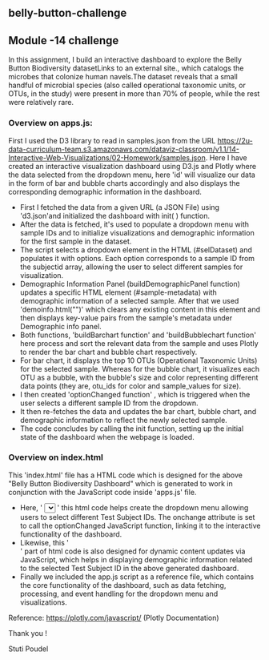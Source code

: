 ## belly-button-challenge
## Module -14 challenge
In this assignment, I build an interactive dashboard to explore the  Belly Button Biodiversity datasetLinks to an external site., which catalogs the microbes that colonize human navels.The dataset reveals that a small handful of microbial species (also called operational taxonomic units, or OTUs, in the study) were present in more than 70% of people, while the rest were relatively rare.

### Overview on apps.js:
First I used the D3 library to read in  samples.json from the URL https://2u-data-curriculum-team.s3.amazonaws.com/dataviz-classroom/v1.1/14-Interactive-Web-Visualizations/02-Homework/samples.json.
Here I have  created an interactive visualization dashboard using D3.js and Plotly where the data selected from the dropdown menu, here 'id' will visualize our data in the form of bar and bubble charts accordingly and also displays the corresponding demographic information in the dashboard. 
- First I fetched the data from a given URL (a JSON File) using 'd3.json'and initialized the dashboard with init( ) function. 
- After the data is fetched, it's used to populate a dropdown menu with sample IDs and to initialize visualizations and demographic information for the first sample in the dataset.
- The script selects a dropdown element in the HTML (#selDataset) and populates it with options. Each option corresponds to a sample ID from the subjectid array, allowing the user to select different samples for visualization.
- Demographic Information Panel (buildDemographicPanel function) updates a specific HTML element (#sample-metadata) with demographic information of a selected sample. After that we used 'demoinfo.html("")' which clears any existing content in this element and then displays key-value pairs from the sample's metadata under Demographic info panel. 
- Both functions, 'buildBarchart function' and 'buildBubblechart function' here  process and sort the relevant data from the sample and uses Plotly to render the bar chart and bubble chart respectively.
- For bar chart, it displays the top 10 OTUs (Operational Taxonomic Units) for the selected sample. Whereas for the bubble chart, it visualizes each OTU as a bubble, with the bubble's size and color representing different data points (they are, otu_ids for color and sample_values for size).
- I then created 'optionChanged function' , which is triggered when the user selects a different sample ID from the dropdown.
- It then re-fetches the data and updates the bar chart, bubble chart, and demographic information to reflect the newly selected sample.
- The code concludes by calling the init function, setting up the initial state of the dashboard when the webpage is loaded.

### Overview on index.html
This 'index.html' file has a HTML code which is designed for the above "Belly Button Biodiversity Dashboard" which is generated to work in conjunction with the JavaScript code inside 'apps.js' file. 
- Here, ' <select id="selDataset" onchange="optionChanged(this.value)"></select> ' this html code helps create the dropdown menu  allowing users to select different Test Subject IDs. The onchange attribute is set to call the optionChanged JavaScript function, linking it to the interactive functionality of the dashboard.
- Likewise, this '<div id="sample-metadata" class="panel-body"></div>' part of html code is also designed for dynamic content updates via JavaScript, which helps in  displaying demographic information related to the selected Test Subject ID in the above generated dashboard.
- Finally we included the app.js script as a  reference file, which contains the core functionality of the dashboard, such as data fetching, processing, and event handling for the dropdown menu and visualizations.

Reference:
https://plotly.com/javascript/ (Plotly Documentation)

Thank you !

Stuti Poudel


